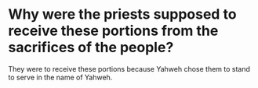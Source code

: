# Why were the priests supposed to receive these portions from the sacrifices of the people?

They were to receive these portions because Yahweh chose them to stand to serve in the name of Yahweh.
